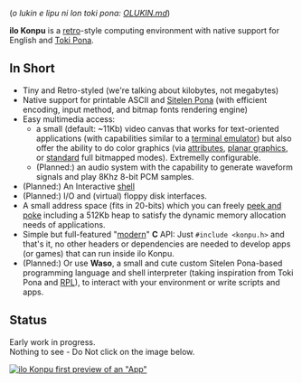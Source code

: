 (*o lukin e lipu ni lon toki pona: [OLUKIN.md](OLUKIN.md)*)

**ilo Konpu** is a [retro](https://en.wikipedia.org/wiki/Home_computer "retro")-style computing environment with native support for English and [Toki Pona](https://en.wikipedia.org/wiki/Toki_Pona "Toki Pona").
## In Short

- Tiny and Retro-styled (we're talking about kilobytes, not megabytes)
- Native support for printable ASCII and [Sitelen Pona](https://en.wikipedia.org/wiki/Sitelen_Pona) (with efficient encoding, input method, and bitmap fonts rendering engine)
- Easy multimedia access:
   - a small (default: ~11Kb) video canvas that works for text-oriented applications (with capabilities similar to a [terminal emulator](https://en.wikipedia.org/wiki/Terminal_emulator "terminal emulator")) but also offer the ability to do color graphics (via [attributes](https://en.wikipedia.org/wiki/Attribute_clash), [planar graphics](https://en.wikipedia.org/wiki/Planar_(computer_graphics)), or [standard](https://en.wikipedia.org/wiki/Packed_pixel) full bitmapped modes). Extremelly configurable.
   - (Planned:) an audio system with the capability to generate waveform signals and play 8Khz 8-bit PCM samples.
- (Planned:) An Interactive [shell](https://en.wikipedia.org/wiki/Read%E2%80%93eval%E2%80%93print_loop)
- (Planned:) I/O and (virtual) floppy disk interfaces.
- A small address space (fits in 20-bits) which you can freely [peek and poke](https://en.wikipedia.org/wiki/PEEK_and_POKE#Generic_usage_of_POKE) including a 512Kb heap to satisfy the dynamic memory allocation needs of applications.
- Simple but full-featured "[modern](https://www.youtube.com/watch?v=QpAhX-gsHMs)" **C** API: Just `#include <konpu.h>` and that's it, no other headers or dependencies are needed to develop apps (or games) that can run inside ilo Konpu.
- (Planned:) Or use **Waso**, a small and cute custom Sitelen Pona-based programming language and shell interpreter (taking inspiration from Toki Pona and [RPL](https://en.wikipedia.org/wiki/RPL_%28programming_language%29)), to interact with your environment or write scripts and apps.

## Status

Early work in progress.  
Nothing to see - Do Not click on the image below.

[![ilo Konpu first preview of an "App"](https://img.youtube.com/vi/Hr_CLlFB3Yg/0.jpg)](https://www.youtube.com/playlist?list=PLWAKEBdmo9CJCFXvbBPYkrNUfhWU09JOW)

